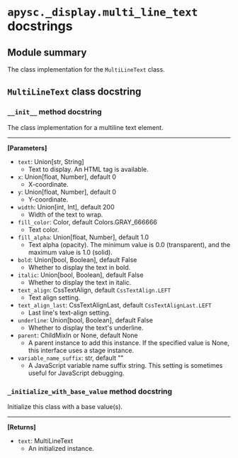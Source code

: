 # `apysc._display.multi_line_text` docstrings

## Module summary

The class implementation for the `MultiLineText` class.

## `MultiLineText` class docstring

### `__init__` method docstring

The class implementation for a multiline text element.<hr>

**[Parameters]**

- `text`: Union[str, String]
  - Text to display. An HTML tag is available.
- `x`: Union[float, Number], default 0
  - X-coordinate.
- `y`: Union[float, Number], default 0
  - Y-coordinate.
- `width`: Union[int, Int], default 200
  - Width of the text to wrap.
- `fill_color`: Color, default Colors.GRAY_666666
  - Text color.
- `fill_alpha`: Union[float, Number], default 1.0
  - Text alpha (opacity). The minimum value is 0.0 (transparent), and the maximum value is 1.0 (solid).
- `bold`: Union[bool, Boolean], default False
  - Whether to display the text in bold.
- `italic`: Union[bool, Boolean], default False
  - Whether to display the text in italic.
- `text_align`: CssTextAlign, default `CssTextAlign.LEFT`
  - Text align setting.
- `text_align_last`: CssTextAlignLast, default `CssTextAlignLast.LEFT`
  - Last line's text-align setting.
- `underline`: Union[bool, Boolean], default False
  - Whether to display the text's underline.
- `parent`: ChildMixIn or None, default None
  - A parent instance to add this instance. If the specified value is None, this interface uses a stage instance.
- `variable_name_suffix`: str, default ""
  - A JavaScript variable name suffix string. This setting is sometimes useful for JavaScript debugging.

### `_initialize_with_base_value` method docstring

Initialize this class with a base value(s).<hr>

**[Returns]**

- `text`: MultiLineText
  - An initialized instance.